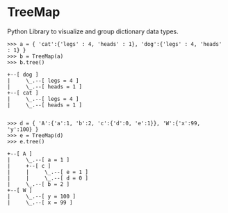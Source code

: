 TreeMap
=======

Python Library to visualize and group dictionary data types.

    >>> a = { 'cat':{'legs' : 4, 'heads' : 1}, 'dog':{'legs' : 4, 'heads' : 1} }
    >>> b = TreeMap(a)
    >>> b.tree()

    +--[ dog ]
    |     \_.--[ legs = 4 ]
    |     \_.--[ heads = 1 ]
    +--[ cat ]
    |     \_.--[ legs = 4 ]
    |     \_.--[ heads = 1 ]


    >>> d = { 'A':{'a':1, 'b':2, 'c':{'d':0, 'e':1}}, 'W':{'x':99, 'y':100} }
    >>> e = TreeMap(d)
    >>> e.tree()

    +--[ A ]
    |     \_.--[ a = 1 ]
    |     +--[ c ]
    |     |     \_.--[ e = 1 ]
    |     |     \_.--[ d = 0 ]
    |     \_.--[ b = 2 ]
    +--[ W ]
    |     \_.--[ y = 100 ]
    |     \_.--[ x = 99 ]

